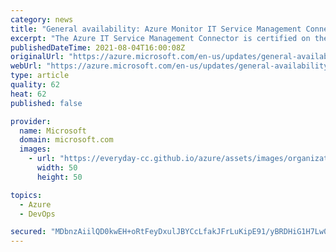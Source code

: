 ```yaml
---
category: news
title: "General availability: Azure Monitor IT Service Management Connector is now certified with ServiceNow Quebec version"
excerpt: "The Azure IT Service Management Connector is certified on the Quebec version of ServiceNow, enabling alerts integration with ITSM products."
publishedDateTime: 2021-08-04T16:00:08Z
originalUrl: "https://azure.microsoft.com/en-us/updates/general-availability-azure-monitor-it-service-management-connector-is-now-certified-with-servicenow-quebec-version/"
webUrl: "https://azure.microsoft.com/en-us/updates/general-availability-azure-monitor-it-service-management-connector-is-now-certified-with-servicenow-quebec-version/"
type: article
quality: 62
heat: 62
published: false

provider:
  name: Microsoft
  domain: microsoft.com
  images:
    - url: "https://everyday-cc.github.io/azure/assets/images/organizations/microsoft.com-50x50.jpg"
      width: 50
      height: 50

topics:
  - Azure
  - DevOps

secured: "MDbnzAiilQD0kwEH+oRtFeyDxulJBYCcLfakJFrLuKipE91/yBRDHiG1H7Lw0tBy3BkRp1mUgBEj63IHdGr8ip5YgB1ckDE8guOzKQeyQ7xE1GWu5qqsl9OXZjGd/ZiVcP5pjBwdwbBrx+WPTcEVN8QEfVVR/EPCXn2xScovI3yy4Za6nFCWM9MzfMXCB+55nBQfHR46kxWsGdf2+Nv294BbgKyG7SRPC97hQAnQ8M0VdmRArbeQXnAXybvUejz1GFTeQw6IM6vUo1D/RVTHfEWR3v8OYwMgw0MHAA773dexI+qSVxhLsvg3epuYO+MT6rzBzBlikpqE9DRk654FhbgCY8rIYIuzZCs28ku0iJw=;Tc7iP5UJjRVXfVqc05Gjwg=="
---
```


